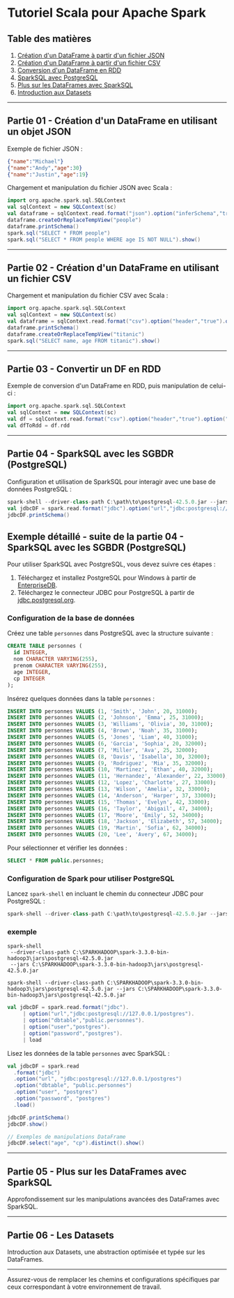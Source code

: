 # Tutoriel Scala pour Apache Spark

## Table des matières

1. [Création d'un DataFrame à partir d'un fichier JSON](#partie-01---création-dun-dataframe-en-utilisant-un-objet-json)
2. [Création d'un DataFrame à partir d'un fichier CSV](#partie-02---création-dun-dataframe-en-utilisant-un-fichier-csv)
3. [Conversion d'un DataFrame en RDD](#partie-03---convertir-un-df-en-rdd)
4. [SparkSQL avec PostgreSQL](#partie-04---sparksql-avec-les-sgbdr-postgresql)
5. [Plus sur les DataFrames avec SparkSQL](#partie-05---plus-sur-les-dataframes-avec-sparksql)
6. [Introduction aux Datasets](#partie-06---les-datasets)

---

## Partie 01 - Création d'un DataFrame en utilisant un objet JSON

Exemple de fichier JSON :
```json
{"name":"Michael"}
{"name":"Andy","age":30}
{"name":"Justin","age":19}
```

Chargement et manipulation du fichier JSON avec Scala :
```scala
import org.apache.spark.sql.SQLContext
val sqlContext = new SQLContext(sc)
val dataframe = sqlContext.read.format("json").option("inferSchema","true").load("C:/people.json")
dataframe.createOrReplaceTempView("people")
dataframe.printSchema()
spark.sql("SELECT * FROM people")
spark.sql("SELECT * FROM people WHERE age IS NOT NULL").show()
```

---

## Partie 02 - Création d'un DataFrame en utilisant un fichier CSV

Chargement et manipulation du fichier CSV avec Scala :
```scala
import org.apache.spark.sql.SQLContext
val sqlContext = new SQLContext(sc)
val dataframe = sqlContext.read.format("csv").option("header","true").option("inferSchema","true").load("C:/titanic.csv")
dataframe.printSchema()
dataframe.createOrReplaceTempView("titanic")
spark.sql("SELECT name, age FROM titanic").show()
```

---

## Partie 03 - Convertir un DF en RDD

Exemple de conversion d'un DataFrame en RDD, puis manipulation de celui-ci :
```scala
import org.apache.spark.sql.SQLContext
val sqlContext = new SQLContext(sc)
val df = sqlContext.read.format("csv").option("header","true").option("inferSchema","true").load("C:/titanic.csv")
val dfToRdd = df.rdd
```

---

## Partie 04 - SparkSQL avec les SGBDR (PostgreSQL)

Configuration et utilisation de SparkSQL pour interagir avec une base de données PostgreSQL :
```scala
spark-shell --driver-class-path C:\path\to\postgresql-42.5.0.jar --jars C:\path\to\postgresql-42.5.0.jar
val jdbcDF = spark.read.format("jdbc").option("url","jdbc:postgresql://127.0.0.1/postgres").option("dbtable","public.personnes").option("user","postgres").option("password","postgres").load()
jdbcDF.printSchema()
```
## Exemple détaillé - suite de la partie 04 - SparkSQL avec les SGBDR (PostgreSQL)

Pour utiliser SparkSQL avec PostgreSQL, vous devez suivre ces étapes :

1. Téléchargez et installez PostgreSQL pour Windows à partir de [EnterpriseDB](https://www.enterprisedb.com/downloads/postgres-postgresql-downloads).
2. Téléchargez le connecteur JDBC pour PostgreSQL à partir de [jdbc.postgresql.org](https://jdbc.postgresql.org/download/).

### Configuration de la base de données

Créez une table `personnes` dans PostgreSQL avec la structure suivante :

```sql
CREATE TABLE personnes (
  id INTEGER, 
  nom CHARACTER VARYING(255), 
  prenom CHARACTER VARYING(255),
  age INTEGER,
  cp INTEGER
);
```

Insérez quelques données dans la table `personnes` :

```sql
INSERT INTO personnes VALUES (1, 'Smith', 'John', 20, 31000);
INSERT INTO personnes VALUES (2, 'Johnson', 'Emma', 25, 31000);
INSERT INTO personnes VALUES (3, 'Williams', 'Olivia', 30, 31000);
INSERT INTO personnes VALUES (4, 'Brown', 'Noah', 35, 31000);
INSERT INTO personnes VALUES (5, 'Jones', 'Liam', 40, 31000);
INSERT INTO personnes VALUES (6, 'Garcia', 'Sophia', 20, 32000);
INSERT INTO personnes VALUES (7, 'Miller', 'Ava', 25, 32000);
INSERT INTO personnes VALUES (8, 'Davis', 'Isabella', 30, 32000);
INSERT INTO personnes VALUES (9, 'Rodriguez', 'Mia', 35, 32000);
INSERT INTO personnes VALUES (10, 'Martinez', 'Ethan', 40, 32000);
INSERT INTO personnes VALUES (11, 'Hernandez', 'Alexander', 22, 33000);
INSERT INTO personnes VALUES (12, 'Lopez', 'Charlotte', 27, 33000);
INSERT INTO personnes VALUES (13, 'Wilson', 'Amelia', 32, 33000);
INSERT INTO personnes VALUES (14, 'Anderson', 'Harper', 37, 33000);
INSERT INTO personnes VALUES (15, 'Thomas', 'Evelyn', 42, 33000);
INSERT INTO personnes VALUES (16, 'Taylor', 'Abigail', 47, 34000);
INSERT INTO personnes VALUES (17, 'Moore', 'Emily', 52, 34000);
INSERT INTO personnes VALUES (18, 'Jackson', 'Elizabeth', 57, 34000);
INSERT INTO personnes VALUES (19, 'Martin', 'Sofia', 62, 34000);
INSERT INTO personnes VALUES (20, 'Lee', 'Avery', 67, 34000);

```

Pour sélectionner et vérifier les données :

```sql
SELECT * FROM public.personnes;
```

### Configuration de Spark pour utiliser PostgreSQL

Lancez `spark-shell` en incluant le chemin du connecteur JDBC pour PostgreSQL :

```scala
spark-shell --driver-class-path C:\path\to\postgresql-42.5.0.jar --jars C:\path\to\postgresql-42.5.0.jar
```

### exemple
```shell
spark-shell 
 --driver-class-path C:\SPARKHADOOP\spark-3.3.0-bin-hadoop3\jars\postgresql-42.5.0.jar
 --jars C:\SPARKHADOOP\spark-3.3.0-bin-hadoop3\jars\postgresql-42.5.0.jar
```
```shell
spark-shell --driver-class-path C:\SPARKHADOOP\spark-3.3.0-bin-hadoop3\jars\postgresql-42.5.0.jar --jars C:\SPARKHADOOP\spark-3.3.0-bin-hadoop3\jars\postgresql-42.5.0.jar
```
```scala
val jdbcDF = spark.read.format("jdbc").
     | option("url","jdbc:postgresql://127.0.0.1/postgres").
     | option("dbtable","public.personnes").
     | option("user","postgres").
     | option("password","postgres").
     | load
```
Lisez les données de la table `personnes` avec SparkSQL :

```scala
val jdbcDF = spark.read
  .format("jdbc")
  .option("url", "jdbc:postgresql://127.0.0.1/postgres")
  .option("dbtable", "public.personnes")
  .option("user", "postgres")
  .option("password", "postgres")
  .load()

jdbcDF.printSchema()
jdbcDF.show()

// Exemples de manipulations DataFrame
jdbcDF.select("age", "cp").distinct().show()
```
---

## Partie 05 - Plus sur les DataFrames avec SparkSQL

Approfondissement sur les manipulations avancées des DataFrames avec SparkSQL.

---

## Partie 06 - Les Datasets

Introduction aux Datasets, une abstraction optimisée et typée sur les DataFrames.

---

Assurez-vous de remplacer les chemins et configurations spécifiques par ceux correspondant à votre environnement de travail.
